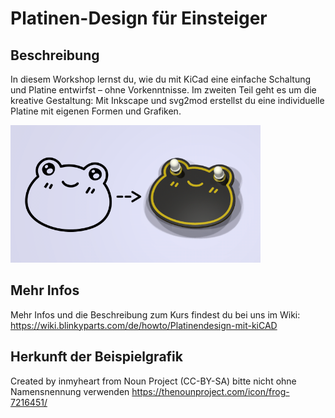 # Platinen-Design für Einsteiger

## Beschreibung
In diesem Workshop lernst du, wie du mit KiCad eine einfache Schaltung und Platine entwirfst – ohne Vorkenntnisse. Im zweiten Teil geht es um die kreative Gestaltung: Mit Inkscape und svg2mod erstellst du eine individuelle Platine mit eigenen Formen und Grafiken.

<img src="images/kicad_anfaengerkurs_titlebild.png" width=400px alt="Fosch KiCAD Anfängerkurs"> 

## Mehr Infos
Mehr Infos und die Beschreibung zum Kurs findest du bei uns im Wiki: https://wiki.blinkyparts.com/de/howto/Platinendesign-mit-kiCAD


## Herkunft der Beispielgrafik

Created by inmyheart from Noun Project (CC-BY-SA) bitte nicht ohne Namensnennung verwenden
https://thenounproject.com/icon/frog-7216451/

